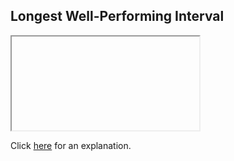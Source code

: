 ##  Longest Well-Performing Interval 

<iframe></iframe>

Click [here](Explanation.md) for an explanation.

